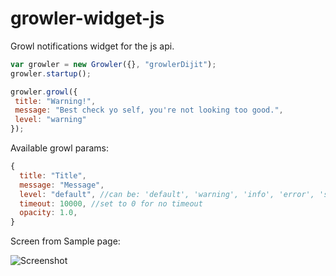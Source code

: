 growler-widget-js
=================

Growl notifications widget for the js api.

```javascript
var growler = new Growler({}, "growlerDijit");
growler.startup();

growler.growl({
 title: "Warning!",
 message: "Best check yo self, you're not looking too good.",
 level: "warning"
});
```
Available growl params:
```javascript
{
  title: "Title",
  message: "Message",
  level: "default", //can be: 'default', 'warning', 'info', 'error', 'success', if empty will be 'default'
  timeout: 10000, //set to 0 for no timeout
  opacity: 1.0,
}
```
Screen from Sample page:

![Screenshot](https://raw.github.com/DavidSpriggs/growler-widget-js/master/screenshot.PNG)
